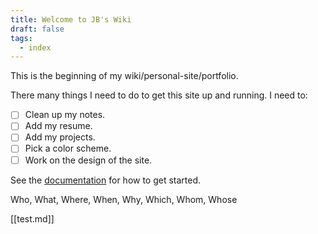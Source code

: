 ```yaml
---
title: Welcome to JB's Wiki
draft: false
tags:
  - index
---
```


This is the beginning of my wiki/personal-site/portfolio.

There many things I need to do to get this site up and running. I need to:

- [ ] Clean up my notes.
- [ ] Add my resume.
- [ ] Add my projects.
- [ ] Pick a color scheme.
- [ ] Work on the design of the site.

See the [documentation](https://quartz.jzhao.xyz) for how to get started.


Who, What, Where, When, Why, Which, Whom, Whose

[[test.md]]
